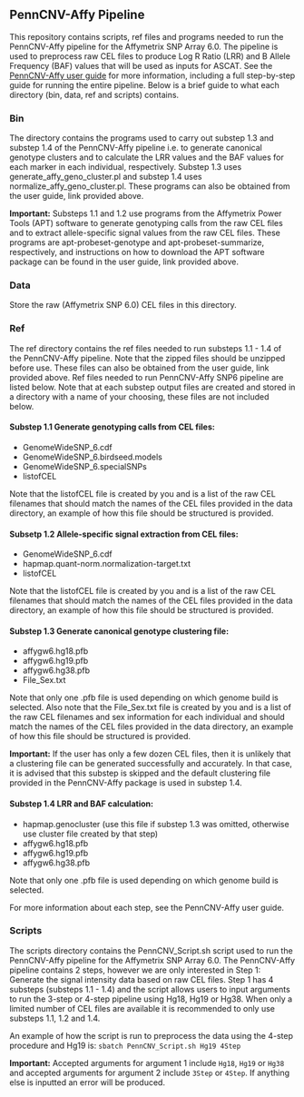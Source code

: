 ## PennCNV-Affy Pipeline 

This repository contains scripts, ref files and programs needed to run the PennCNV-Affy pipeline for the Affymetrix SNP Array 6.0. The pipeline is used to preprocess raw CEL files to produce Log R Ratio (LRR) and B Allele Frequency (BAF) values that will be used as inputs for ASCAT. See the [PennCNV-Affy user guide](http://penncnv.openbioinformatics.org/en/latest/user-guide/affy/) for more information, including a full step-by-step guide for running the entire pipeline. Below is a brief guide to what each directory (bin, data, ref and scripts) contains. 

### **Bin**
The directory contains the programs used to carry out substep 1.3 and substep 1.4 of the PennCNV-Affy pipeline i.e. to generate canonical genotype clusters and to calculate the LRR values and the BAF values for each marker in each individual, respectively. Substep 1.3 uses generate_affy_geno_cluster.pl and substep 1.4 uses normalize_affy_geno_cluster.pl. These programs can also be obtained from the user guide, link provided above. 

**Important:** Substeps 1.1 and 1.2 use programs from the Affymetrix Power Tools (APT) software to generate genotyping calls from the raw CEL files and to extract allele-specific signal values from the raw CEL files. These programs are apt-probeset-genotype and apt-probeset-summarize, respectively, and instructions on how to download the APT software package can be found in the user guide, link provided above. 

### **Data**
Store the raw (Affymetrix SNP 6.0) CEL files in this directory. 

### **Ref**
The ref directory contains the ref files needed to run substeps 1.1 - 1.4 of the PennCNV-Affy pipeline. Note that the zipped files should be unzipped before use. These files can also be obtained from the user guide, link provided above. Ref files needed to run PennCNV-Affy SNP6 pipeline are listed below. Note that at each substep output files are created and stored in a directory with a name of your choosing, these files are not included below.

#### **Substep 1.1 Generate genotyping calls from CEL files:**

- GenomeWideSNP_6.cdf
- GenomeWideSNP_6.birdseed.models
- GenomeWideSNP_6.specialSNPs
- listofCEL 

Note that the listofCEL file is created by you and is a list of the raw CEL filenames that should match the names of the CEL files provided in the data directory, an example of how this file should be structured is provided.

#### **Subsetp 1.2 Allele-specific signal extraction from CEL files:**

- GenomeWideSNP_6.cdf
- hapmap.quant-norm.normalization-target.txt
- listofCEL 

Note that the listofCEL file is created by you and is a list of the raw CEL filenames that should match the names of the CEL files provided in the data directory, an example of how this file should be structured is provided.

#### **Substep 1.3 Generate canonical genotype clustering file:**

- affygw6.hg18.pfb
- affygw6.hg19.pfb
- affygw6.hg38.pfb 
- File_Sex.txt 

Note that only one .pfb file is used depending on which genome build is selected. Also note that the File_Sex.txt file is created by you and is a list of the raw CEL filenames and sex information for each individual and should match the names of the CEL files provided in the data directory, an example of how this file should be structured is provided. 

**Important:** If the user has only a few dozen CEL files, then it is unlikely that a clustering file can be generated successfully and accurately. In that case, it is advised that this substep is skipped and the default clustering file provided in the PennCNV-Affy package is used in substep 1.4. 

#### **Substep 1.4 LRR and BAF calculation:**

- hapmap.genocluster (use this file if substep 1.3 was omitted, otherwise use cluster file created by that step)
- affygw6.hg18.pfb
- affygw6.hg19.pfb
- affygw6.hg38.pfb 

Note that only one .pfb file is used depending on which genome build is selected.

For more information about each step, see the PennCNV-Affy user guide.

### **Scripts**
The scripts directory contains the PennCNV_Script.sh script used to run the PennCNV-Affy pipeline for the Affymetrix SNP Array 6.0. The PennCNV-Affy pipeline contains 2 steps, however we are only interested in Step 1: Generate the signal intensity data based on raw CEL files. Step 1 has 4 substeps (substeps 1.1 - 1.4) and the script allows users to input arguments to run the 3-step or 4-step pipeline using Hg18, Hg19 or Hg38. When only a limited number of CEL files are available it is recommended to only use substeps 1.1, 1.2 and 1.4.  

An example of how the script is run to preprocess the data using the 4-step procedure and Hg19 is: `sbatch PennCNV_Script.sh Hg19 4Step`  

**Important:** Accepted arguments for argument 1 include `Hg18`, `Hg19` or `Hg38` and accepted arguments for argument 2 include `3Step` or `4Step`. If anything else is inputted an error will be produced. 
